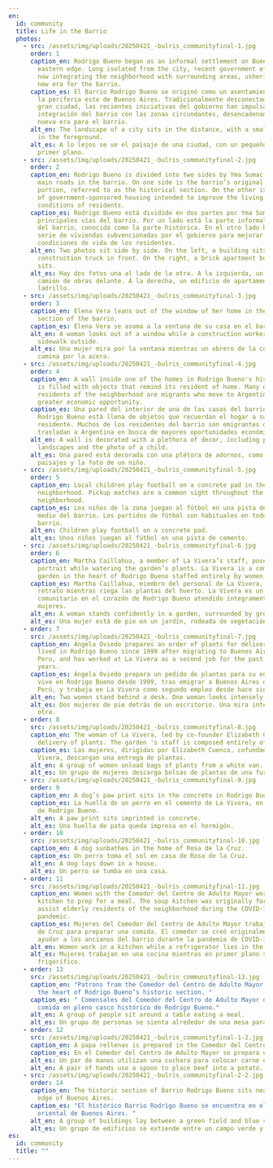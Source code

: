 ```yaml
---
en:
  id: community
  title: Life in the Barrio
  photos:
    - src: /assets/img/uploads/20250421_-bulris_communityfinal-1.jpg
      order: 1
      caption_en: Rodrigo Bueno began as an informal settlement on Buenos Aires'
        eastern edge. Long isolated from the city, recent government efforts are
        now integrating the neighborhood with surrounding areas, ushering in a
        new era for the barrio.
      caption_es: El Barrio Rodrigo Bueno se originó como un asentamiento informal en
        la periferia este de Buenos Aires. Tradicionalmente desconectado de la
        gran ciudad, las recientes iniciativas del gobierno han impulsado la
        integración del barrio con las zonas circundantes, desencadenando una
        nueva era para el barrio.
      alt_en: The landscape of a city sits in the distance, with a small neighborhood
        in the foreground.
      alt_es: A lo lejos se ve el paisaje de una ciudad, con un pequeño barrio en
        primer plano.
    - src: /assets/img/uploads/20250421_-bulris_communityfinal-2.jpg
      order: 2
      caption_en: Rodrigo Bueno is divided into two sides by Yma Sumac, one of the
        main roads in the barrio. On one side is the barrio’s original informal
        portion, referred to as the historical section. On the other is a series
        of government-sponsored housing intended to improve the living
        conditions of residents.
      caption_es: Rodrigo Bueno está dividido en dos partes por Yma Sumac, una de las
        principales vías del barrio. Por un lado está la parte informal original
        del barrio, conocida como la parte histórica. En el otro lado hay una
        serie de viviendas subvencionadas por el gobierno para mejorar las
        condiciones de vida de los residentes.
      alt_en: Two photos sit side by side. On the left, a building sits with a
        construction truck in front. On the right, a brick apartment building
        sits.
      alt_es: Hay dos fotos una al lado de la otra. A la izquierda, un edificio con un
        camión de obras delante. A la derecha, un edificio de apartamentos de
        ladrillo.
    - src: /assets/img/uploads/20250421_-bulris_communityfinal-3.jpg
      order: 3
      caption_en: Elena Vera leans out of the window of her home in the historic
        section of the barrio.
      caption_es: Elena Vera se asoma a la ventana de su casa en el barrio histórico.
      alt_en: A woman looks out of a window while a construction worker walks on the
        sidewalk outside.
      alt_es: Una mujer mira por la ventana mientras un obrero de la construcción
        camina por la acera.
    - src: /assets/img/uploads/20250421_-bulris_communityfinal-4.jpg
      order: 4
      caption_en: A wall inside one of the homes in Rodrigo Bueno's historic section
        is filled with objects that remind its resident of home. Many of the
        residents of the neighborhood are migrants who move to Argentina for
        greater economic opportunity.
      caption_es: Una pared del interior de una de las casas del barrio histórico de
        Rodrigo Bueno está llena de objetos que recuerdan el hogar a su
        residente. Muchos de los residentes del barrio son emigrantes que se
        trasladan a Argentina en busca de mayores oportunidades económicas.
      alt_en: A wall is decorated with a plethora of decor, including paintings of
        landscapes and the photo of a child.
      alt_es: Una pared está decorada con una plétora de adornos, como cuadros de
        paisajes y la foto de un niño.
    - src: /assets/img/uploads/20250421_-bulris_communityfinal-5.jpg
      order: 5
      caption_en: Local children play football on a concrete pad in the middle of the
        neighborhood. Pickup matches are a common sight throughout the
        neighborhood.
      caption_es: Los niños de la zona juegan al fútbol en una pista de cemento en
        medio del barrio. Los partidos de fútbol son habituales en todo el
        barrio.
      alt_en: Children play football on a concrete pad.
      alt_es: Unos niños juegan al fútbol en una pista de cemento.
    - src: /assets/img/uploads/20250421_-bulris_communityfinal-6.jpg
      order: 6
      caption_en: Martha Caillahua, a member of La Vivera’s staff, poses for a
        portrait while watering the garden’s plants. La Vivera is a community
        garden in the heart of Rodrigo Bueno staffed entirely by women.
      caption_es: Martha Caillahua, miembro del personal de La Vivera, posa para un
        retrato mientras riega las plantas del huerto. La Vivera es un huerto
        comunitario en el corazón de Rodrigo Bueno atendido íntegramente por
        mujeres.
      alt_en: A woman stands confidently in a garden, surrounded by greenery.
      alt_es: Una mujer está de pie en un jardín, rodeada de vegetación.
    - order: 7
      src: /assets/img/uploads/20250421_-bulris_communityfinal-7.jpg
      caption_en: Ángela Oviedo prepares an order of plants for delivery. Oviedo has
        lived in Rodrigo Bueno since 1999 after migrating to Buenos Aires from
        Peru, and has worked at La Vivera as a second job for the past seven
        years.
      caption_es: Ángela Oviedo prepara un pedido de plantas para su entrega. Oviedo
        vive en Rodrigo Bueno desde 1999, tras emigrar a Buenos Aires desde
        Perú, y trabaja en La Vivera como segundo empleo desde hace siete años.
      alt_en: Two women stand behind a desk. One woman looks intensely at the other.
      alt_es: Dos mujeres de pie detrás de un escritorio. Una mira intensamente a la
        otra.
    - order: 8
      src: /assets/img/uploads/20250421_-bulris_communityfinal-8.jpg
      caption_en: The woman of La Vivera, led by co-founder Elizabeth Cuenca, unload a
        delivery of plants. The garden 's staff is composed entirely of women.
      caption_es: Las mujeres, dirigidas por Elizabeth Cuenca, cofundadora de La
        Vivera, descargan una entrega de plantas.
      alt_en: A group of women unload bags of plants from a white van.
      alt_es: Un grupo de mujeres descarga bolsas de plantas de una furgoneta blanca.
    - src: /assets/img/uploads/20250421_-bulris_communityfinal-9.jpg
      order: 9
      caption_en: A dog’s paw print sits in the concrete in Rodrigo Bueno’s modern section.
      caption_es: La huella de un perro en el cemento de La Vivera, en la zona moderna
        de Rodrigo Bueno.
      alt_en: A paw print sits imprinted in concrete.
      alt_es: Una huella de pata queda impresa en el hormigón.
    - order: 10
      src: /assets/img/uploads/20250421_-bulris_communityfinal-10.jpg
      caption_en: A dog sunbathes in the home of Rosa de la Cruz.
      caption_es: Un perro toma el sol en casa de Rosa de la Cruz.
      alt_en: A dog lays down in a house.
      alt_es: Un perro se tumba en una casa.
    - order: 11
      src: /assets/img/uploads/20250421_-bulris_communityfinal-11.jpg
      caption_en: Women with the Comedor del Centro de Adulto Mayor work in Cruz’s
        kitchen to prep for a meal. The soup kitchen was originally formed to
        assist elderly residents of the neighborhood during the COVID-19
        pandemic.
      caption_es: Mujeres del Comedor del Centro de Adulto Mayor trabajan en la cocina
        de Cruz para preparar una comida. El comedor se creó originalmente para
        ayudar a los ancianos del barrio durante la pandemia de COVID-19.
      alt_en: Women work in a kitchen while a refrigerator lies in the foreground.
      alt_es: Mujeres trabajan en una cocina mientras en primer plano se ve un
        frigorífico.
    - order: 13
      src: /assets/img/uploads/20250421_-bulris_communityfinal-13.jpg
      caption_en: "Patrons from the Comedor del Centro de Adulto Mayor eat a meal in
        the heart of Rodrigo Bueno’s historic section. "
      caption_es: " Comensales del Comedor del Centro de Adulto Mayor degustan una
        comida en pleno casco histórico de Rodrigo Bueno."
      alt_en: A group of people sit around a table eating a meal.
      alt_es: Un grupo de personas se sienta alrededor de una mesa para comer.
    - order: 12
      src: /assets/img/uploads/20250421_-bulris_communityfinal-1-2.jpg
      caption_en: A papa rellenas is prepared in the Comedor del Centro de Adulto Mayor.
      caption_es: En el Comedor del Centro de Adulto Mayor se prepara una papa rellena.
      alt_es: Un par de manos utilizan una cuchara para colocar carne en una patata.
      alt_en: A pair of hands use a spoon to place beef into a potato.
    - src: /assets/img/uploads/20250421_-bulris_communityfinal-2-2.jpg
      order: 14
      caption_en: The historic section of Barrio Rodrigo Bueno sits near the Eastern
        edge of Buenos Aires.
      caption_es: "El histórico Barrio Rodrigo Bueno se encuentra en el extremo
        oriental de Buenos Aires. "
      alt_en: A group of buildings lay between a green field and blue sky.
      alt_es: Un grupo de edificios se extiende entre un campo verde y el cielo azul.
es:
  id: community
  title: ""
---
```

